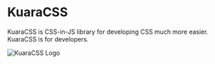 # KuaraCSS
KuaraCSS is CSS-in-JS library for developing CSS much more easier. KuaraCSS is for developers.

![KuaraCSS Logo](images/KuaraCSS.svg)